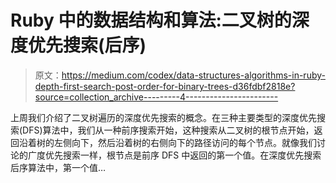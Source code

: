 # Ruby 中的数据结构和算法:二叉树的深度优先搜索(后序)

> 原文：<https://medium.com/codex/data-structures-algorithms-in-ruby-depth-first-search-post-order-for-binary-trees-d36fdbf2818e?source=collection_archive---------4----------------------->

上周我们介绍了二叉树遍历的深度优先搜索的概念。在三种主要类型的深度优先搜索(DFS)算法中，我们从一种前序搜索开始，这种搜索从二叉树的根节点开始，返回沿着树的左侧向下，然后沿着树的右侧向下的路径访问的每个节点。就像我们讨论的广度优先搜索一样，根节点是前序 DFS 中返回的第一个值。在深度优先搜索后序算法中，第一个值…